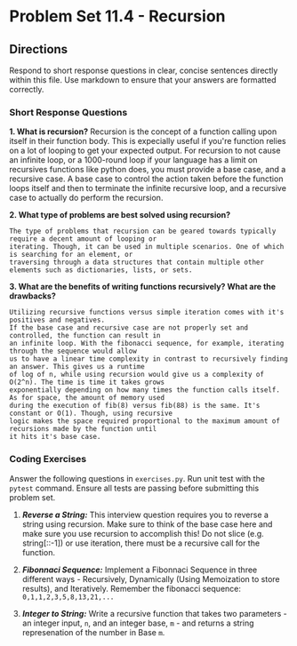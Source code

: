 # Problem Set 11.4 - Recursion

## Directions
Respond to short response questions in clear, concise sentences directly within this file. Use markdown to ensure that your answers are formatted correctly.

### Short Response Questions
**1. What is recursion?**
    Recursion is the concept of a function calling upon itself in their function body.
    This is expecially useful if you're function relies on a lot of looping to get your expected output.
    For recursion to not cause an infinite loop, or a 1000-round loop if your language has a limit on 
    recursives functions like python does, you must provide a base case, and a recursive case. A base
    case to control the action taken before the function loops itself and then to terminate the infinite
    recursive loop, and a recursive case to actually do perform the recursion.

**2. What type of problems are best solved using recursion?**

    The type of problems that recursion can be geared towards typically require a decent amount of looping or 
    iterating. Though, it can be used in multiple scenarios. One of which is searching for an element, or 
    traversing through a data structures that contain multiple other elements such as dictionaries, lists, or sets.

**3. What are the benefits of writing functions recursively? What are the drawbacks?**

    Utilizing recursive functions versus simple iteration comes with it's positives and negatives. 
    If the base case and recursive case are not properly set and controlled, the function can result in 
    an infinite loop. With the fibonacci sequence, for example, iterating through the sequence would allow
    us to have a linear time complexity in contrast to recursively finding an answer. This gives us a runtime 
    of log of n, while using recursion would give us a complexity of O(2^n). The time is time it takes grows 
    exponentially depending on how many times the function calls itself. As for space, the amount of memory used 
    during the execution of fib(8) versus fib(88) is the same. It's constant or O(1). Though, using recursive
    logic makes the space required proportional to the maximum amount of recursions made by the function until
    it hits it's base case.

### Coding Exercises
Answer the following questions in `exercises.py`. Run unit test with the `pytest` command. Ensure all tests are passing before submitting this problem set.

1. **_Reverse a String:_** This interview question requires you to reverse a string using recursion. Make sure to think of the base case here and make sure you use recursion to accomplish this! Do not slice (e.g. string[::-1]) or use iteration, there must be a recursive call for the function.

2. **_Fibonnaci Sequence:_** Implement a Fibonnaci Sequence in three different ways - Recursively, Dynamically (Using Memoization to store results), and Iteratively. Remember the fibonacci sequence: `0,1,1,2,3,5,8,13,21,...`

3. **_Integer to String:_** Write a recursive function that takes two parameters - an integer input, `n`, and an integer base, `m` - and returns a string represenation of the number in Base `m`.



<!------->

<!--from functoosl import lru_cache-->

<!--def factorial(num: int) -> int:-->
<!--    #Multiply that number and every number previously-->
<!--    fact = 1-->
    
<!--    for i in range(num, 0):-->
<!--        fact *= 1-->
        
<!--    return fact-->

<!--# print(factorial(5) == 120)-->
<!--# print(factorial(4) == 24)-->
<!--# print(factorial(6) == 720)-->


<!--def recursive_factorial(num: int) -> int:-->
    
<!--    #base case-->
<!--    if num == 1:-->
<!--        return 1-->
<!--    else:-->
<!--        return num * recursive_factorial(num - 1)-->
